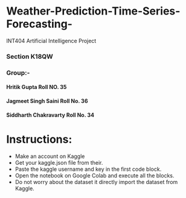 # Weather-Prediction-Time-Series-Forecasting-
INT404 Artificial Intelligence Project
### Section K18QW
### Group:-
#### Hritik Gupta Roll NO. 35
#### Jagmeet Singh Saini Roll No. 36
#### Siddharth Chakravarty Roll No. 34

# Instructions:
- Make an account on Kaggle
- Get your kaggle.json file from their.
- Paste the kaggle username and key in the first code block.
- Open the notebook on Google Colab and execute all the blocks.
- Do not worry about the dataset it directly import the dataset from Kaggle.
